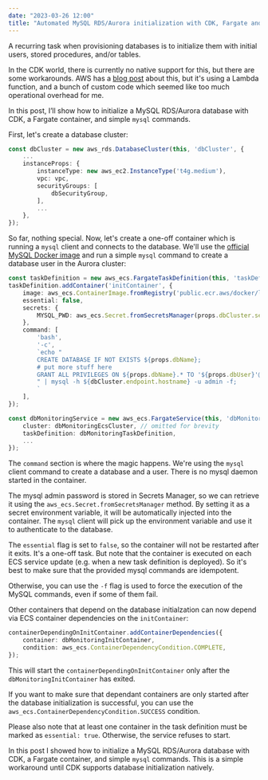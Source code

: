 ```yaml
---
date: "2023-03-26 12:00"
title: "Automated MySQL RDS/Aurora initialization with CDK, Fargate and the MySQL CLI"
---
```


A recurring task when provisioning databases is to initialize them with  initial users, stored procedures, and/or tables.

In the CDK world, there is currently no native support for this, but there are some workarounds. AWS has a [blog post](https://aws.amazon.com/blogs/database/automating-database-initialization-with-aws-cloud-development-kit/) about this, but it's using a Lambda function, and a bunch of custom code which seemed like too much operational overhead for me. 

In this post, I’ll show how to initialize a MySQL RDS/Aurora database with CDK, a Fargate container, and simple `mysql` commands.

First, let's create a database cluster:

```typescript
const dbCluster = new aws_rds.DatabaseCluster(this, 'dbCluster', {
    ...
    instanceProps: {
        instanceType: new aws_ec2.InstanceType('t4g.medium'),
        vpc: vpc,
        securityGroups: [
            dbSecurityGroup,
        ],
        ...
    },
});
```

So far, nothing special. Now, let's create a one-off container which is running a `mysql` client and connects to the database. We'll use the [official MySQL Docker image](https://hub.docker.com/_/mysql) and run a simple `mysql` command to create a database user in the Aurora cluster:

```typescript 
const taskDefinition = new aws_ecs.FargateTaskDefinition(this, 'taskDefinition');
taskDefinition.addContainer('initContainer', {
    image: aws_ecs.ContainerImage.fromRegistry('public.ecr.aws/docker/library/mysql:5.7'),
    essential: false,
    secrets: {
        MYSQL_PWD: aws_ecs.Secret.fromSecretsManager(props.dbCluster.secret!, 'password'),
    },
    command: [
        'bash',
        '-c',
        `echo "
        CREATE DATABASE IF NOT EXISTS ${props.dbName};
        # put more stuff here
        GRANT ALL PRIVILEGES ON ${props.dbName}.* TO '${props.dbUser}'@'%';
        " | mysql -h ${dbCluster.endpoint.hostname} -u admin -f;
        `
    ],
});

const dbMonitoringService = new aws_ecs.FargateService(this, 'dbMonitoringService', {
    cluster: dbMonitoringEcsCluster, // omitted for brevity
    taskDefinition: dbMonitoringTaskDefinition,
    ...
});
```

The `command` section is where the magic happens. We're using the `mysql` client command to create a database and a user. There is no mysql daemon started in the container.

The mysql admin password is stored in Secrets Manager, so we can retrieve it using the `aws_ecs.Secret.fromSecretsManager` method. By setting it as a secret environment variable, it will be automatically injected into the container. The `mysql` client will pick up the environment variable and use it to authenticate to the database.

The `essential` flag is set to `false`, so the container will not be restarted after it exits. It's a one-off task. But note that the container is executed on each ECS service update (e.g. when a new task definition is deployed). So it's best to make sure that the provided mysql commands are idempotent.

Otherwise, you can use the `-f` flag is used to force the execution of the MySQL commands, even if some of them fail.

Other containers that depend on the database initialzation can now depend via ECS container dependencies on the `initContainer`:

```typescript
containerDependingOnInitContainer.addContainerDependencies({
    container: dbMonitoringInitContainer,
    condition: aws_ecs.ContainerDependencyCondition.COMPLETE,
});
```
This will start the `containerDependingOnInitContainer` only after the `dbMonitoringInitContainer` has exited.

If you want to make sure that dependant containers are only started after the database initialization is successful, you can use the `aws_ecs.ContainerDependencyCondition.SUCCESS` condition.
 
Please also note that at least one container in the task definition must be marked as `essential: true`. Otherwise, the service refuses to start.

In this post I showed how to initialize a MySQL RDS/Aurora database with CDK, a Fargate container, and simple `mysql` commands. This is a simple workaround until CDK supports database initialization natively.
